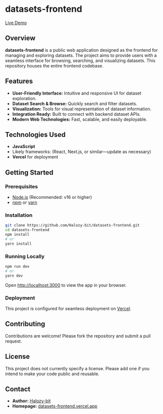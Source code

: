 # datasets-frontend

[Live Demo](https://datasets-frontend.vercel.app)

## Overview

**datasets-frontend** is a public web application designed as the frontend for managing and exploring datasets. The project aims to provide users with a seamless interface for browsing, searching, and visualizing datasets. This repository houses the entire frontend codebase.

## Features

- **User-Friendly Interface:** Intuitive and responsive UI for dataset exploration.
- **Dataset Search & Browse:** Quickly search and filter datasets.
- **Visualization:** Tools for visual representation of dataset information.
- **Integration Ready:** Built to connect with backend dataset APIs.
- **Modern Web Technologies:** Fast, scalable, and easily deployable.

## Technologies Used

- **JavaScript**
- Likely frameworks: (React, Next.js, or similar—update as necessary)
- **Vercel** for deployment

## Getting Started

### Prerequisites

- [Node.js](https://nodejs.org/) (Recommended: v16 or higher)
- [npm](https://www.npmjs.com/) or [yarn](https://yarnpkg.com/)

### Installation

```bash
git clone https://github.com/Halozy-bit/datasets-frontend.git
cd datasets-frontend
npm install
# or
yarn install
```

### Running Locally

```bash
npm run dev
# or
yarn dev
```

Open [http://localhost:3000](http://localhost:3000) to view the app in your browser.

### Deployment

This project is configured for seamless deployment on [Vercel](https://vercel.com/).

## Contributing

Contributions are welcome! Please fork the repository and submit a pull request.

## License

This project does not currently specify a license. Please add one if you intend to make your code public and reusable.

## Contact

- **Author:** [Halozy-bit](https://github.com/Halozy-bit)
- **Homepage:** [datasets-frontend.vercel.app](https://datasets-frontend.vercel.app)
